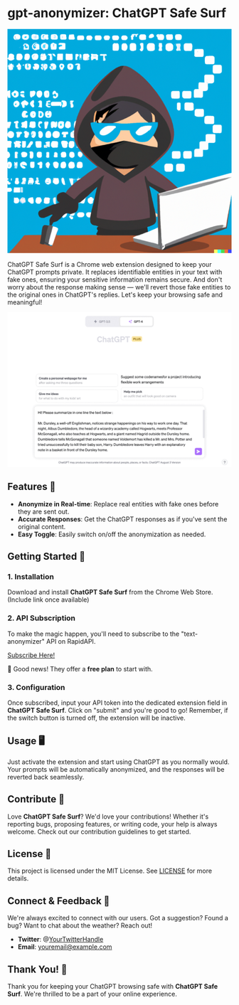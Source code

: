 # gpt-anonymizer: ChatGPT Safe Surf

![ChatGPT Safe Surf Logo](/content/icon.png)

ChatGPT Safe Surf is a Chrome web extension designed to keep your ChatGPT prompts private. It replaces identifiable entities in your text with fake ones, ensuring your sensitive information remains secure. And don't worry about the response making sense — we'll revert those fake entities to the original ones in ChatGPT's replies. Let's keep your browsing safe and meaningful!

![Usage GIF](/content/tutorial.gif)

## Features 🌟
- **Anonymize in Real-time**: Replace real entities with fake ones before they are sent out.
- **Accurate Responses**: Get the ChatGPT responses as if you've sent the original content.
- **Easy Toggle**: Easily switch on/off the anonymization as needed.

## Getting Started 🚀

### 1. Installation

Download and install **ChatGPT Safe Surf** from the Chrome Web Store. (Include link once available)

### 2. API Subscription

To make the magic happen, you'll need to subscribe to the "text-anonymizer" API on RapidAPI. 

[Subscribe Here!](https://rapidapi.com/anonymizer/api/text-anonymizer)

🎉 Good news! They offer a **free plan** to start with.

### 3. Configuration

Once subscribed, input your API token into the dedicated extension field in **ChatGPT Safe Surf**. Click on "submit" and you're good to go! Remember, if the switch button is turned off, the extension will be inactive.

## Usage 🖥️

Just activate the extension and start using ChatGPT as you normally would. Your prompts will be automatically anonymized, and the responses will be reverted back seamlessly.

## Contribute 🤝

Love **ChatGPT Safe Surf**? We'd love your contributions! Whether it's reporting bugs, proposing features, or writing code, your help is always welcome. Check out our contribution guidelines to get started.

## License 📜

This project is licensed under the MIT License. See [LICENSE](LICENSE) for more details.

## Connect & Feedback 💌

We're always excited to connect with our users. Got a suggestion? Found a bug? Want to chat about the weather? Reach out!

- **Twitter**: @[YourTwitterHandle](https://twitter.com/YourTwitterHandle)
- **Email**: youremail@example.com

## Thank You! 🌟

Thank you for keeping your ChatGPT browsing safe with **ChatGPT Safe Surf**. We're thrilled to be a part of your online experience.
